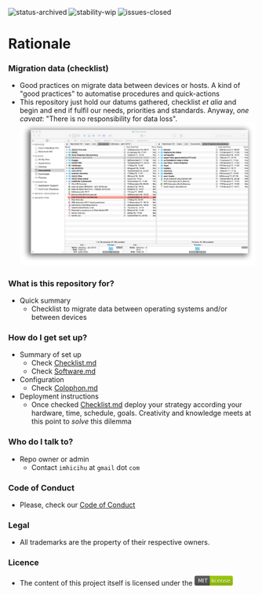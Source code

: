 
![status-archived](https://bitbucket.org/repo/ekyaeEE/images/3278295154-status_archived.png)
![stability-wip](https://bitbucket.org/repo/ekyaeEE/images/3847436881-internal_use_stable.png)
![issues-closed](https://bitbucket.org/repo/ekyaeEE/images/1555006384-issues_closed.png)

# Rationale

### Migration data (checklist)

* Good practices on migrate data between devices or hosts. A kind of "good practices" to automatise procedures and quick-actions
* This repository just hold our datums gathered, checklist _et alia_ and begin and end if fulfil our needs, priorities and standards. Anyway, *one caveat*: "There is no responsibility for data loss".
![dualbrowser](images/3083540165-dual_browser.jpg)

### What is this repository for?

* Quick summary
    - Checklist to migrate data between operating systems and/or between devices

### How do I get set up?

* Summary of set up
    - Check [Checklist.md](Checklist.md)
    - Check [Software.md](software.md)
* Configuration
    - Check [Colophon.md](Colophon.md)
* Deployment instructions
    - Once checked [Checklist.md](Checklist.md) deploy your strategy according your hardware, time, schedule, goals. Creativity and knowledge meets at this point to _solve_ this dilemma

### Who do I talk to? 

* Repo owner or admin
    - Contact `imhicihu` at `gmail` dot `com`

### Code of Conduct

* Please, check our [Code of Conduct](code_of_conduct.md)

### Legal

* All trademarks are the property of their respective owners.

### Licence

* The content of this project itself is licensed under the ![MIT Licence](images/2049852260-MIT-license-green.png)